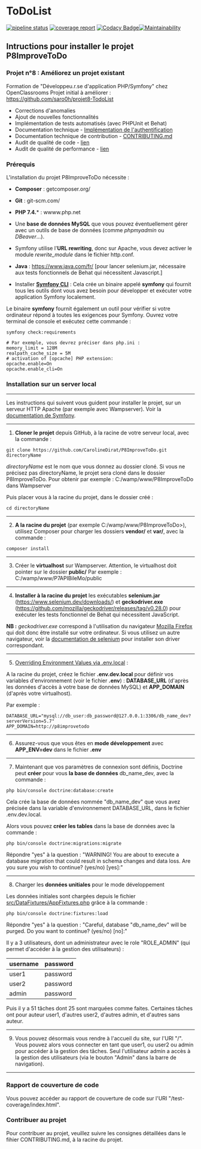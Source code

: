 ToDoList
========

[![pipeline status](https://gitlab.com/Squirrel-Jo/P8ImproveToDo/badges/develop/pipeline.svg)](https://gitlab.com/Squirrel-Jo/P8ImproveToDo/-/commits/develop) [![coverage report](https://gitlab.com/Squirrel-Jo/P8ImproveToDo/badges/develop/coverage.svg)](https://gitlab.com/Squirrel-Jo/P8ImproveToDo/-/commits/develop) [![Codacy Badge](https://app.codacy.com/project/badge/Grade/ae0cd12410f34ebcb7b62e502eb615ef)](https://www.codacy.com/gh/CarolineDirat/P8ImproveToDo/dashboard?utm_source=github.com&amp;utm_medium=referral&amp;utm_content=CarolineDirat/P8ImproveToDo&amp;utm_campaign=Badge_Grade)[![Maintainability](https://api.codeclimate.com/v1/badges/489d8e2b6b95f91bead6/maintainability)](https://codeclimate.com/github/CarolineDirat/P8ImproveToDo/maintainability)

## Intructions pour installer le projet P8ImproveToDo

### Projet n°8 : Améliorez un projet existant

Formation de "Développeu.r.se d'application PHP/Symfony" chez OpenClassrooms
Projet initial à améliorer : <https://github.com/saro0h/projet8-TodoList>

- Corrections d'anomalies
- Ajout de nouvelles fonctionnalités
- Implémentation de tests automatisés (avec PHPUnit et Behat)
- Documentation technique - [Implémentation de l'authentification](https://github.com/CarolineDirat/P8ImproveToDo/blob/master/doc/Technical_Documentation_Authentication.pdf)
- Documentation technique de contribution - [CONTRIBUTING.md](https://github.com/CarolineDirat/P8ImproveToDo/blob/master/CONTRIBUTING.md)
- Audit de qualité de code - [lien]()
- Audit de qualité de performance - [lien]()

### Prérequis

L'installation du projet P8ImproveToDo nécessite :

- **Composer** : getcomposer.org/

- **Git** : git-scm.com/

- **PHP 7.4.*** : wwww.php.net

- Une **base de données MySQL** que vous pouvez éventuellement gérer avec un outils de base de données (comme *phpmyadmin* ou *DBeaver*...).

- Symfony utilise l'**URL rewriting**, donc sur Apache, vous devez activer le module *rewrite_module* dans le fichier http.conf.
  
- **Java** : <https://www.java.com/fr/> [pour lancer selenium.jar, nécessaire aux tests fonctionnels de Behat qui nécessitent Javascript.]

- Installer [**Symfony CLI**](https://symfony.com/download) : Cela crée un binaire appelé **symfony** qui fournit tous les outils dont vous avez besoin pour développer et exécuter votre application Symfony localement.

Le binaire **symfony**  fournit également un outil pour vérifier si votre ordinateur répond à toutes les exigences pour Symfony. Ouvrez votre terminal de console et exécutez cette commande :

```
symfony check:requirements
```

    # Par exemple, vous devrez préciser dans php.ini :
    memory_limit = 128M
    realpath_cache_size = 5M
    # activation of [opcache] PHP extension:
    opcache.enable=On
    opcache.enable_cli=On

### Installation sur un server local

---
Les instructions qui suivent vous guident pour installer le projet, sur un serveur HTTP Apache (par exemple avec Wampserver). Voir la [documentation de Symfony](https://symfony.com/doc/current/setup.html#running-symfony-applications).

---

1. **Cloner le projet** depuis GitHub, à la racine de votre serveur local, avec la commande :

```
git clone https://github.com/CarolineDirat/P8ImproveToDo.git directoryName
```

*directoryName* est le nom que vous donnez au dossier cloné. Si vous ne précisez pas directoryName, le projet sera cloné dans le dossier P8ImproveToDo. Pour obtenir par exemple : C:/wamp/www/P8ImproveToDo dans Wampserver

Puis placer vous à la racine du projet, dans le dossier créé :

    cd directoryName
---

2. **A la racine du projet** (par exemple C:/wamp/www/P8ImproveToDo>), utilisez Composer pour charger les dossiers **vendor/** et **var/**, avec la commande :

````
composer install
````

---

3. Créer le **virtualhost** sur Wampserver. Attention, le virtualhost doit pointer sur le dossier **public/**
Par exemple : C:/wamp/www/P7APIBileMo/public

---

4. **Installer à la racine du projet** les exécutables **selenium.jar** (<https://www.selenium.dev/downloads/>) et **geckodriver.exe** (<https://github.com/mozilla/geckodriver/releases/tag/v0.28.0>) pour exécuter les tests fonctionnel de Behat qui nécessitent JavaScript.

**NB :** *geckodriver.exe* correspond à l'utilisation du navigateur [Mozilla Firefox](https://www.mozilla.org/fr/firefox/new/) qui doit donc être installé sur votre ordinateur.
Si vous utilisez un autre navigateur, voir la  [documentation de selenium](https://www.selenium.dev/downloads/) pour installer son driver correspondant.

---

5. [Overriding Environment Values via .env.local](https://symfony.com/doc/current/configuration.html#overriding-environment-values-via-env-local) :

A la racine du projet, créez le fichier **.env.dev.local** pour définir vos variables d'environnement (voir le fichier **.env**) :
**DATABASE_URL** (d'après les données d'accès à votre base de données MySQL) et **APP_DOMAIN** (d'après votre virtualhost).

Par exemple :

```
DATABASE_URL="mysql://db_user:db_password@127.0.0.1:3306/db_name_dev?serverVersion=5.7"
APP_DOMAIN=http://p8improvetodo
```

---

6. Assurez-vous que vous êtes en **mode développement** avec **APP_ENV=dev** dans le fichier **.env**

---

7. Maintenant que vos paramètres de connexion sont définis, Doctrine peut **créer** pour vous **la base de données** db_name_dev, avec la commande :

````
php bin/console doctrine:database:create
````

Cela crée la base de données nommée "db_name_dev" que vous avez précisée dans la variable d'environnement DATABASE_URL, dans le fichier .env.dev.local.

Alors vous pouvez **créer les tables** dans la base de données avec la commande :

````
php bin/console doctrine:migrations:migrate
````

Répondre "yes" à la question : "WARNING! You are about to execute a database migration that could result in schema changes and data loss. Are you sure you wish to continue? (yes/no) [yes]:"

---

8. Charger les **données unitiales** pour le mode développement

Les données initiales sont chargées depuis le fichier [src/DataFixtures/AppFixtures.php](https://github.com/CarolineDirat/P8ImproveToDo/blob/master/src/DataFixtures/AppFixtures.php) grâce à la commande :

````
php bin/console doctrine:fixtures:load
````

Répondre "yes" à la question : "Careful, database "db_name_dev" will be purged. Do you want to continue? (yes/no) [no]:"

Il y a  3 utilisateurs, dont un administrateur avec le role "ROLE_ADMIN" (qui permet d'accéder à la gestion des utilisateurs) :

 username | password
----------|---------
  user1   | password
  user2   | password
  admin   | password

  Puis il y a 51 tâches dont 25 sont marquées comme faites. Certaines tâches ont pour auteur user1, d'autres user2, d'autres admin, et d'autres sans auteur.

---

9. Vous pouvez désormais vous rendre à l'accueil du site, sur l'URI "/". Vous pouvez alors vous connecter en tant que user1, ou user2 ou admin pour accéder à la gestion des tâches. Seul l'utilisateur admin a accès à la gestion des utilisateurs (via le bouton "Admin" dans la barre de navigation).

---

### Rapport de couverture de code

Vous pouvez accéder au rapport de couverture de code sur l'URI "/test-coverage/index.html".

### Contribuer au projet

Pour contribuer au projet, veuillez suivre les consignes détaillées dans le fihier CONTRIBUTING.md, à la racine du projet.
